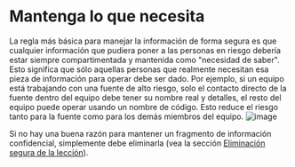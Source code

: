 [Title]: # (Mantenga lo que necesita)
[Order]: # (0)

# Mantenga lo que necesita

La regla más básica para manejar la información de forma segura es que cualquier información que pudiera poner a las personas en riesgo debería estar siempre compartimentada y mantenida como "necesidad de saber". Esto significa que sólo aquellas personas que realmente necesitan esa pieza de información para operar debe ser dado. Por ejemplo, si un equipo está trabajando con una fuente de alto riesgo, solo el contacto directo de la fuente dentro del equipo debe tener su nombre real y detalles, el resto del equipo puede operar usando un nombre de código. Esto reduce el riesgo tanto para la fuente como para los demás miembros del equipo.
![image](managing_information1.png)

Si no hay una buena razón para mantener un fragmento de información confidencial, simplemente debe eliminarla (vea la sección [Eliminación segura de la lección](umbrella://lesson/safely-deleting)).